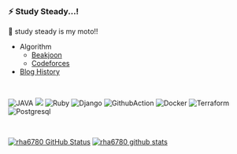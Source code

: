  
### ⚡️ Study Steady...!

🐢 study steady is my moto!!
 
   - Algorithm
     - [Beakjoon](https://www.acmicpc.net/user/rha6780)
     - [Codeforces](https://codeforces.com/profile/rha6780)
   - [Blog History](https://rha6780.github.io)

<br>


   <img alt="JAVA" src ="https://img.shields.io/badge/JAVA-FAAC58.svg?&style=for-the-badge&logo=JAVA&logoColor=black"/> <img src="https://img.shields.io/badge/Python-3776AB?style=for-the-badge&logo=Python&logoColor=white"> <img alt="Ruby" src ="https://img.shields.io/badge/Ruby-FA5858.svg?&style=for-the-badge&logo=Ruby&logoColor=white"/> 
<img alt="Django" src ="https://img.shields.io/badge/Django-04B431.svg?&style=for-the-badge&logo=Django&logoColor=white"/> <img alt="GithubAction" src ="https://img.shields.io/badge/Github_Action-6E6E6E.svg?&style=for-the-badge&logo=github&logoColor=white"/>
<img alt="Docker" src ="https://img.shields.io/badge/Docker-2496ED.svg?&style=for-the-badge&logo=Docker&logoColor=white"/> <img alt="Terraform" src ="https://img.shields.io/badge/Terraform-7B42BC.svg?&style=for-the-badge&logo=Terraform&logoColor=white"/> <img alt="Postgresql" src ="https://img.shields.io/badge/Postgresql-4169E1.svg?&style=for-the-badge&logo=Postgresql&logoColor=white"/>
 
 <br>
 
 [![rha6780 GitHub Status](https://github-readme-stats.vercel.app/api?username=rha6780&count_private=true&show_icons=true)](https://github.com/rha6780/github-readme-stats) [![rha6780 github stats](https://github-readme-stats.vercel.app/api/top-langs/?username=rha6780&show_icons=true&hide_border=true&title_color=004386&icon_color=004386&layout=compact)](https://github.com/rha6780)


